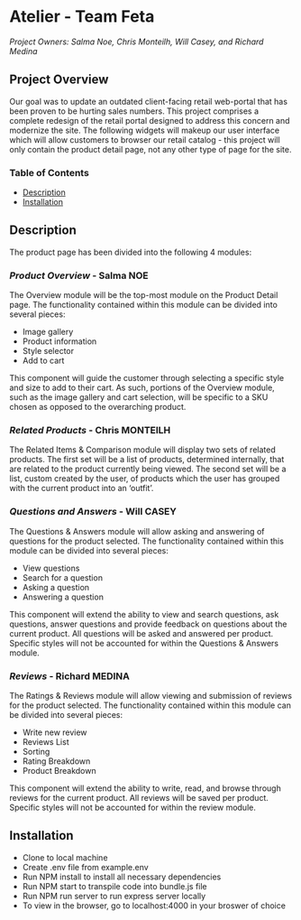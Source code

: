 # Atelier - Team Feta

*Project Owners: Salma Noe, Chris Monteilh, Will Casey, and Richard Medina*


## Project Overview
Our goal was to update an outdated client-facing retail web-portal that has been proven to be hurting sales numbers.   This project comprises a complete redesign of the retail portal designed to address this concern and modernize the site.  The following widgets will makeup our user interface which will allow customers to browser our retail catalog - this project will only contain the product detail page, not any other type of page for the site.

### Table of Contents
- [Description](#description)
- [Installation](#installation)

## Description

The product page has been divided into the following 4 modules:

### *Product Overview* - Salma NOE
The Overview module will be the top-most module on the Product Detail page.  The functionality contained within this module can be divided into several pieces:
- Image gallery 
- Product information
- Style selector
- Add to cart

This component will guide the customer through selecting a specific style and size to add to their cart.   As such, portions of the Overview module, such as the image gallery and cart selection, will be specific to a SKU chosen as opposed to the overarching product.

### *Related Products* - Chris MONTEILH
The Related Items & Comparison module will display two sets of related products.  The first set will be a list of products, determined internally, that are related to the product currently being viewed.  The second set will be a list, custom created by the user, of products which the user has grouped with the current product into an ‘outfit’.  
### *Questions and Answers* - Will CASEY
The Questions & Answers module will allow asking and answering of questions for the product selected.  The functionality contained within this module can be divided into several pieces:

- View questions
- Search for a question
- Asking a question
- Answering a question

This component will extend the ability to view and search questions, ask questions, answer questions and provide feedback on questions about the current product. 
All questions will be asked and answered per product.  Specific styles will not be accounted for within the Questions & Answers module.

### *Reviews* - Richard MEDINA
The Ratings & Reviews module will allow viewing and submission of reviews for the product selected.  The functionality contained within this module can be divided into several pieces:

- Write new review
- Reviews List
- Sorting 
- Rating Breakdown
- Product Breakdown

This component will extend the ability to write, read, and browse through reviews for the current product. 
All reviews will be saved per product.  Specific styles will not be accounted for within the review module.

## Installation
- Clone to local machine
- Create .env file from example.env
- Run NPM install to install all necessary dependencies
- Run NPM start to transpile code into bundle.js file
- Run NPM run server to run express server locally
- To view in the browser, go to localhost:4000 in your broswer of choice




